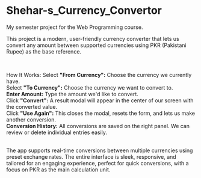 # Shehar-s_Currency_Convertor
My semester project for the Web Programming course.
<br>

This project is a modern, user-friendly currency converter that lets us convert any amount between supported currencies using PKR (Pakistani Rupee) as the base reference.

<br>

<bold>How It Works:</bold>
Select <strong>"From Currency":</strong> Choose the currency we currently have.
<br>
Select <strong>"To Currency":</strong> Choose the currency we want to convert to.
<br>
<strong>Enter Amount:</strong> Type the amount we'd like to convert.
<br>
Click <strong>"Convert":</strong> A result modal will appear in the center of our screen with the converted value.
<br>
Click <strong>"Use Again":</strong> This closes the modal, resets the form, and lets us make another conversion.
<br>
<strong>Conversion History:</strong> All conversions are saved on the right panel. We can review or delete individual entries easily.

<br>
The app supports real-time conversions between multiple currencies using preset exchange rates. The entire interface is sleek, responsive, and tailored for an engaging experience, perfect for quick conversions, with a focus on PKR as the main calculation unit.

